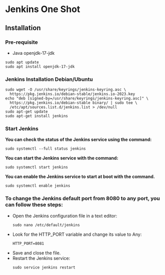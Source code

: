 # Jenkins One Shot

## Installation
### Pre-requisite 
- Java openjdk-17-jdk

```
sudo apt update
sudo apt install openjdk-17-jdk
```
### Jenkins Installation Debian/Ubuntu
```
sudo wget -O /usr/share/keyrings/jenkins-keyring.asc \
  https://pkg.jenkins.io/debian-stable/jenkins.io-2023.key
echo "deb [signed-by=/usr/share/keyrings/jenkins-keyring.asc]" \
  https://pkg.jenkins.io/debian-stable binary/ | sudo tee \
  /etc/apt/sources.list.d/jenkins.list > /dev/null
sudo apt-get update
sudo apt-get install jenkins
```
### Start Jenkins
**You can check the status of the Jenkins service using the command:**
```
sudo systemctl --full status jenkins
```

**You can start the Jenkins service with the command:**
```
sudo systemctl start jenkins
```
**You can enable the Jenkins service to start at boot with the command.**
```
sudo systemctl enable jenkins
```
###  To change the Jenkins default port from 8080 to any port, you can follow these steps:

- Open the Jenkins configuration file in a text editor:
  ```
  sudo nano /etc/default/jenkins
  ```
- Look for the HTTP_PORT variable and change its value to Any:
    ```
    HTTP_PORT=8081
    ```
- Save and close the file.
- Restart the Jenkins service:
  ```
  sudo service jenkins restart
  ```


